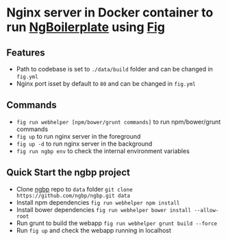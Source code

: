 Nginx server in Docker container to run [NgBoilerplate](https://github.com/ngbp/ngbp) using [Fig](http://www.fig.sh)
=====================================================

## Features
 * Path to codebase is set to `./data/build` folder and can be changed in `fig.yml`
 * Nginx port isset by default to `80` and can be changed in `fig.yml`

## Commands
 * `fig run webhelper [npm/bower/grunt commands]` to run npm/bower/grunt commands
 * `fig up` to run nginx server in the foreground
 * `fig up -d` to run nginx server in the background
 * `fig run ngbp env` to check the internal environment variables

## Quick Start the ngbp project
 * Clone [ngbp](https://github.com/ngbp/ngbp) repo to `data` folder `git clone https://github.com/ngbp/ngbp.git data`
 * Install npm dependencies `fig run webhelper npm install`
 * Install bower dependencies `fig run webhelper bower install --allow-root`
 * Run grunt to build the webapp `fig run webhelper grunt build --force`
 * Run `fig up` and check the webapp running in localhost
